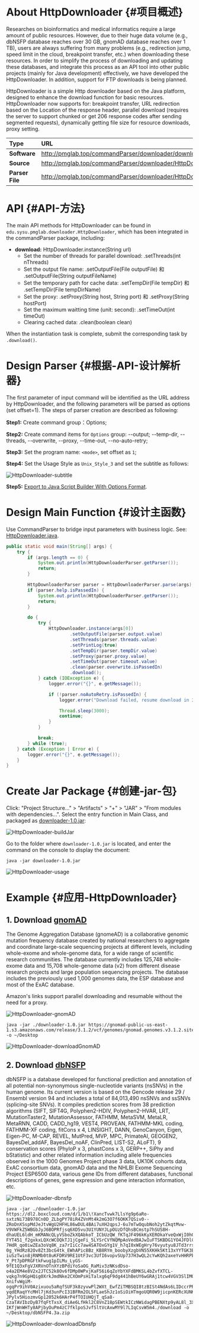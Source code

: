 # About HttpDownloader {#项目概述}

Researches on bioinformatics and medical informatics require a large amount of public resources. However, due to their huge data volume (e.g., dbNSFP database reaches over 30 GB, gnomAD database reaches over 1 TB), users are always suffering from many problems (e.g., redirection jump, speed limit in the cloud, breakpoint transfer, etc.) when downloading these resources. In order to simplify the process of downloading and updating these databases, and integrate this process as an API tool into other public projects (mainly for Java development) effectively, we have developed the HttpDownloader. In addition, support for FTP downloads is being planned.

HttpDownloader is a simple Http downloader based on the Java platform, designed to enhance the download function for basic resources. HttpDownloader now supports for: breakpoint transfer, URL redirection based on the Location of the response header, parallel download (requires the server to support chunked or get 206 response codes after sending segmented requests), dynamically getting file size for resource downloads, proxy setting.

| Type            | URL                                                          |
| :-------------- | :----------------------------------------------------------- |
| **Software**    | http://pmglab.top/commandParser/downloader/downloader-1.0.jar |
| **Source**      | http://pmglab.top/commandParser/downloader/HttpDownloader.java |
| **Parser File** | http://pmglab.top/commandParser/downloader/HttpDownloaderParser.java |

# API {#API-方法}

The main API methods for HttpDownloader can be found in `edu.sysu.pmglab.downloader.HttpDownloader`, which has been integrated in the commandParser package, including:

- **download:** HttpDownloader.instance(String url)
  - Set the number of threads for parallel download: .setThreads(int nThreads)
  - Set the output file name: .setOutputFile(File outputFile) 和 .setOutputFile(String outputFileName)
  - Set the temporary path for cache data: .setTempDir(File tempDir) 和 .setTempDir(File tempDirName)
  - Set the proxy: .setProxy(String host, String port) 和 .setProxy(String hostPort)
  - Set the maximum waitting time (unit: second): .setTimeOut(int timeOut)
  - Clearing cached data: .clean(boolean clean)

When the instantiation task is complete, submit the corresponding task by `.download()`.

# Design Parser {#根据-API-设计解析器}

The first parameter of input command will be identified as the URL address by HttpDownloader, and the following parameters will be parsed as options (set offset=1). The steps of parser creation are described as following:

**Step1:** Create command group：Options;

**Step2:** Create command items for `Options` group: --output; --temp-dir, --threads, --overwrite, --proxy, --time-out, --no-auto-retry;

**Step3:** Set the program name: `<mode>`, set offset as `1`;

**Step4:** Set the Usage Style as `Unix_Style_3` and set the subtitle as follows:

![HttpDownloader-subtitle](../../image/HttpDownloader-subtitle-5194684.png)

**Step5:** [Export to Java Script Builder With Options Format](http://pmglab.top/commandParser/downloader/HttpDownloaderParser.java).

# Design Main Function {#设计主函数}

Use CommandParser to bridge input parameters with business logic. See: [HttpDownloader.java](http://pmglab.top/commandParser/downloader/HttpDownloader.java).

```java
public static void main(String[] args) {
    try {
        if (args.length == 0) {
            System.out.println(HttpDownloaderParser.getParser());
            return;
        }

        HttpDownloaderParser parser = HttpDownloaderParser.parse(args);
        if (parser.help.isPassedIn) {
            System.out.println(HttpDownloaderParser.getParser());
            return;
        }

        do {
            try {
                HttpDownloader.instance(args[0])
                        .setOutputFile(parser.output.value)
                        .setThreads(parser.threads.value)
                        .setPrintLog(true)
                        .setTempDir(parser.tempDir.value)
                        .setProxy(parser.proxy.value)
                        .setTimeOut(parser.timeout.value)
                        .clean(parser.overwrite.isPassedIn)
                        .download();
            } catch (IOException e) {
                logger.error("{}", e.getMessage());

                if (!parser.noAutoRetry.isPassedIn) {
                    logger.error("Download failed, resume download in 3 seconds.");

                    Thread.sleep(3000);
                    continue;
                }
            }

            break;
        } while (true);
    } catch (Exception | Error e) {
        logger.error("{}", e.getMessage());
    }
}
```

# Create Jar Package {#创建-jar-包}

Click: "Project Structure..." > "Artifacts" > "+" > "JAR" > "From modules with dependencies...". Select the entry function in Main Class, and packaged as [downloader-1.0.jar](http://pmglab.top/commandParser/downloader/downloader-1.0.jar):

![HttpDownloader-buildJar](../../image/HttpDownloader-buildJar.png)

Go to the folder where `downloader-1.0.jar` is located, and enter the command on the console to display the document:

```shell
java -jar downloader-1.0.jar
```

![HttpDownloader-usage](../../image/HttpDownloader-usage.png)

# Example {#应用-HttpDownloader}

## 1. Download [gnomAD](https://link.zhihu.com/?target=https%3A//gnomad.broadinstitute.org/downloads)

The Genome Aggregation Database (gnomeAD) is a collaborative genomic mutation frequency database created by national researchers to aggregate and coordinate large-scale sequencing projects at different levels, including whole-exome and whole-genome data, for a wide range of scientific research communities. The database currently includes 125,748 whole-exome data and 15,708 whole-genome data (v2) from different disease research projects and large population sequencing projects. The database includes the previously used 1,000 genomes data, the ESP database and most of the ExAC database.

Amazon's links support parallel downloading and resumable without the need for a proxy.

![HttpDownloader-gnomAD](../../image/HttpDownloader-gnomAD.png)

```shell
java -jar ./downloader-1.0.jar https://gnomad-public-us-east-1.s3.amazonaws.com/release/3.1.2/vcf/genomes/gnomad.genomes.v3.1.2.sites.chr1.vcf.bgz -o ~/Desktop 
```

![HttpDownloader-downloadGnomAD](../../image/HttpDownloader-downloadGnomAD.png)

## 2. Download [dbNSFP](https://sites.google.com/site/jpopgen/dbNSFP)

dbNSFP is a database developed for functional prediction and annotation of all potential non-synonymous single-nucleotide variants (nsSNVs) in the human genome. Its current version is based on the Gencode release 29 / Ensembl version 94 and includes a total of 84,013,490 nsSNVs and ssSNVs (splicing-site SNVs).  It compiles prediction scores from 38 prediction algorithms (SIFT, SIFT4G, Polyphen2-HDIV, Polyphen2-HVAR, LRT, MutationTaster2, MutationAssessor, FATHMM, MetaSVM, MetaLR, MetaRNN, CADD, CADD_hg19, VEST4, PROVEAN, FATHMM-MKL coding, FATHMM-XF coding, fitCons x 4, LINSIGHT, DANN, GenoCanyon, Eigen, Eigen-PC, M-CAP, REVEL, MutPred, MVP, MPC, PrimateAI, GEOGEN2, BayesDel_addAF, BayesDel_noAF, ClinPred, LIST-S2, ALoFT), 9 conservation scores (PhyloP x 3, phastCons x 3, GERP++, SiPhy and bStatistic) and other related information including allele frequencies observed in the 1000 Genomes Project phase 3 data, UK10K cohorts data, ExAC consortium data, gnomAD data and the NHLBI Exome Sequencing Project ESP6500 data, various gene IDs from different databases, functional descriptions of genes, gene expression and gene interaction information, etc.

![HttpDownloader-dbnsfp](../../image/HttpDownloader-dbnsfp.png)

```shell
java -jar ./downloader-1.0.jar https://dl2.boxcloud.com/d/1/b1\!XancTvwk7LlsYg9p6aRo-sxtzNi73B978Cn0D_ZLbgPY78iR4ZVnMt4k2mG3O7f6OKK7QSiv0--ZRoDnXSspMdJeJtvWgU2HFHL86wDUL4BAi7uXH2qpsJ-6u7mTwOqubNoh2ytZkqtMvw-V9VWFkZ5WBGbJyJ6BOPRfjsq6XD5vu3U1YUNYJLpOUzDfQhsBCmstp7hSUS8H-dhaUEL6ldH_mKMANcQLyVSboZkXQAbkoT_ICbUzQW_fKTqJF496kKyXEROkaYveQxWjI0h00O-FYT451_f2gxkxLQXcWCOQkTJ1jCgeFi_5LYSrCVfNQMpAoVedBAJwIuFTSKBDG1YO4JFDlCHmT_O00fYEpbP3L5-7HdR_qo0iwZEa3oVq8K_za7rIiCc7aw4SATOxGYg1V_h7qI0xWEgHry76vyutyu8JTd3rrsJE_0YwyQMrBh8a2BkvCS-0g_YHdRz82Ov8Zt3bcG4tk_EWhAPicBBz_KB8RYm_boobyXzgbVN55XKHk5Kt13xYYTGK3E855DrSq_ypxfx_qXZyeZQOSQuV6capn_eT-iuSzTwin8jRNMb0t8uKFDRV9RE1UtF3vc3UfI6vopvSUp737H3wQL2cYwKQh2axeYvHHRPbRnp4Gz2uShcVsiayIl5QzJxnhuesLkfuyK7iT5phQX_eDzzVuHsZS5dc9BEivr-Y_Pt7pDPRGFtkFwug1pILMu_LyGS-9fE1Q3xFgVJXRVnOTnXYzBPdiYoSaOG_RaMiv3zNKsdDso-o4a2EM4e8V2x2JTC52k8Ov6fDMp0WPxjKaF56i6qZoYbYXFdBMKSL4bZvfXTCL-vqkg7n9GpHQig0XrkJmdNke2CXOmPsHiTalxg6qF9dg441hBeUY6wGRAj1tcw4VGV3SlIMOl2H0ZV_353P9tostSh_3EOm7Z0kitxJs0UOsI3vMgfPoW0MF-XnifvWgiM-ogqPr9ihV0Azixuou5aRqfSUF3k8zyvwPl2WXt_EwfZiTMBSQI8tzBISt4NdAs6LIDccrPRUARIAqOAOx9kqmLAy-yqdERaqYYcMHl7jKd3unPcI31BFRm2OL5FLaeShJz1oSiOiHTmgoUQR0W9jicpnKERcXUNKi6hOurquu6ciNGbWZIc0cO9O8WTxadzYVFqDvTYiPgfinZPozVQrzml-JPylv5HiozmvGp12052k6HArP4fTOIUHQjT_qSa8-CzaTAVIbzDyB7fqFtTxsX_diAe6LfHkl2C8VnZ18pSEWtkICzNWidagPBENXtp9yAL8l_3X_p4R0hH7FfV5a5FmS5LfhRkmcEXj1lP4FokZyEWnYgv4OZ9R3CDble-IKfjWnWHTy8APjbyOuPm4zC7fklpoSJvfSltVcAxwMY9l7LIqCsvW5m4./download -o ~/Desktop/dbNSFP4.3a.zip
```

![HttpDownloader-downloadDbnsfp](../../image/HttpDownloader-downloadDbnsfp.png)
